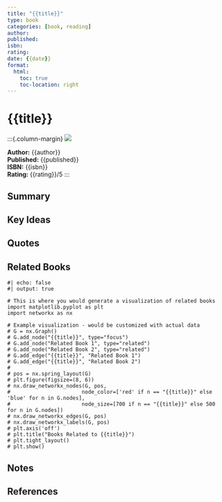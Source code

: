 ```yaml
---
title: "{{title}}"
type: book
categories: [book, reading]
author: 
published: 
isbn: 
rating: 
date: {{date}}
format:
  html:
    toc: true
    toc-location: right
---
```


# {{title}}

:::{.column-margin}
![](../assets/books/{{slug}}.jpg)

**Author:** {{author}}  
**Published:** {{published}}  
**ISBN:** {{isbn}}  
**Rating:** {{rating}}/5
:::

## Summary

## Key Ideas

## Quotes

## Related Books

```{python}
#| echo: false
#| output: true

# This is where you would generate a visualization of related books
import matplotlib.pyplot as plt
import networkx as nx

# Example visualization - would be customized with actual data
# G = nx.Graph()
# G.add_node("{{title}}", type="focus")
# G.add_node("Related Book 1", type="related")
# G.add_node("Related Book 2", type="related")
# G.add_edge("{{title}}", "Related Book 1")
# G.add_edge("{{title}}", "Related Book 2")
# 
# pos = nx.spring_layout(G)
# plt.figure(figsize=(8, 6))
# nx.draw_networkx_nodes(G, pos, 
#                       node_color=['red' if n == "{{title}}" else 'blue' for n in G.nodes],
#                       node_size=[700 if n == "{{title}}" else 500 for n in G.nodes])
# nx.draw_networkx_edges(G, pos)
# nx.draw_networkx_labels(G, pos)
# plt.axis('off')
# plt.title("Books Related to {{title}}")
# plt.tight_layout()
# plt.show()
```

## Notes

## References